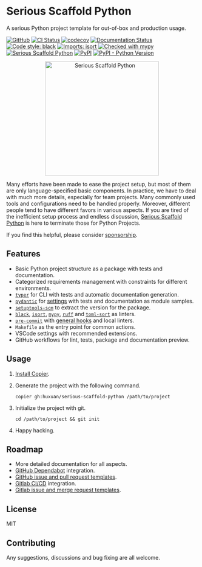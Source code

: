 # Serious Scaffold Python

A serious Python project template for out-of-box and production usage.

[![GitHub](https://img.shields.io/github/license/huxuan/serious-scaffold-python)](https://github.com/huxuan/serious-scaffold-python/blob/main/LICENSE)
[![CI Status](https://github.com/huxuan/serious-scaffold-python/actions/workflows/ci.yml/badge.svg?branch=main)](https://github.com/huxuan/serious-scaffold-python/actions/workflows/ci.yml)
[![codecov](https://codecov.io/gh/huxuan/serious-scaffold-python/branch/main/graph/badge.svg?token=4JPKXI122N)](https://codecov.io/gh/huxuan/serious-scaffold-python)
[![Documentation Status](https://readthedocs.org/projects/serious-scaffold-python/badge/)](https://serious-scaffold-python.readthedocs.io/)
[![Code style: black](https://img.shields.io/badge/code%20style-black-000000.svg)](https://github.com/psf/black)
[![Imports: isort](https://img.shields.io/badge/%20imports-isort-%231674b1?style=flat&labelColor=ef8336)](https://pycqa.github.io/isort/)
[![Checked with mypy](http://www.mypy-lang.org/static/mypy_badge.svg)](http://mypy-lang.org/)
[![Serious Scaffold Python](https://img.shields.io/badge/serious%20scaffold-python-blue)](https://github.com/huxuan/serious-scaffold-python)
[![PyPI](https://img.shields.io/pypi/v/serious-scaffold)](https://pypi.org/project/serious-scaffold/)
[![PyPI - Python Version](https://img.shields.io/pypi/pyversions/serious-scaffold)](https://pypi.org/project/serious-scaffold/)

<div align="center">
  <a href="https://github.com/huxuan/serious-scaffold-python">
    <img src="docs/_static/images/logo.png" height=300 alt="Serious Scaffold Python">
  </a>
</div>

Many efforts have been made to ease the project setup, but most of them are only language-specified basic components. In practice, we have to deal with much more details, especially for team projects. Many commonly used tools and configurations need to be handled properly. Moreover, different people tend to have different favors in various aspects. If you are tired of the inefficient setup process and endless discussion, [Serious Scaffold Python](https://github.com/huxuan/serious-scaffold-python) is here to terminate those for Python Projects.

If you find this helpful, please consider [sponsorship](https://github.com/sponsors/huxuan).

## Features

- Basic Python project structure as a package with tests and documentation.
- Categorized requirements management with constraints for different environments.
- [`typer`](https://github.com/tiangolo/typer) for CLI with tests and automatic documentation generation.
- [`pydantic`](https://github.com/pydantic/pydantic) for [settings](https://pydantic-docs.helpmanual.io/usage/settings/) with tests and documentation as module samples.
- [`setuptools-scm`](https://github.com/pypa/setuptools_scm/) to extract the version for the package.
- [`black`](https://github.com/psf/black), [`isort`](https://pycqa.github.io/isort/), [`mypy`](http://www.mypy-lang.org/), [`ruff`](https://github.com/charliermarsh/ruff) and [`toml-sort`](https://github.com/pappasam/toml-sort) as linters.
- [`pre-commit`](https://github.com/pre-commit/pre-commit) with [general hooks](https://github.com/pre-commit/pre-commit-hooks) and local linters.
- `Makefile` as the entry point for common actions.
- VSCode settings with recommended extensions.
- GitHub workflows for lint, tests, package and documentation preview.

## Usage

1. [Install Copier](https://copier.readthedocs.io/en/stable/#installation).
1. Generate the project with the following command.

   ```
   copier gh:huxuan/serious-scaffold-python /path/to/project
   ```

1. Initialize the project with git.

   ```
   cd /path/to/project && git init
   ```

1. Happy hacking.

## Roadmap

- More detailed documentation for all aspects.
- [GitHub Dependabot](https://github.com/dependabot) integration.
- [GitHub issue and pull request templates](https://docs.github.com/en/communities/using-templates-to-encourage-useful-issues-and-pull-requests).
- [Gitlab CI/CD](https://docs.gitlab.com/ee/ci/) integration.
- [Gitlab issue and merge request templates](https://docs.gitlab.com/ee/user/project/description_templates.html).

## License

MIT

## Contributing

Any suggestions, discussions and bug fixing are all welcome.
